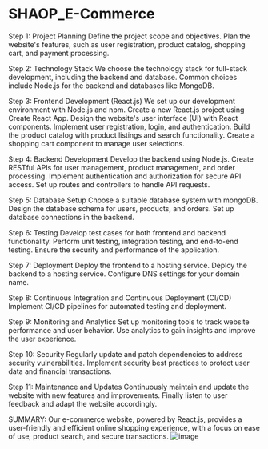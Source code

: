 # SHAOP_E-Commerce
Step 1: Project Planning
Define the project scope and objectives.
Plan the website's features, such as user registration, product catalog, shopping cart, and payment processing.

Step 2: Technology Stack
We choose the technology stack for full-stack development, including the backend and database.
Common choices include Node.js for the backend and databases like MongoDB.

Step 3: Frontend Development (React.js)
We set up our development environment with Node.js and npm.
Create a new React.js project using Create React App.
Design the website's user interface (UI) with React components.
Implement user registration, login, and authentication.
Build the product catalog with product listings and search functionality.
Create a shopping cart component to manage user selections.

Step 4: Backend Development
Develop the backend using Node.js.
Create RESTful APIs for user management, product management, and order processing.
Implement authentication and authorization for secure API access.
Set up routes and controllers to handle API requests.

Step 5: Database Setup
Choose a suitable database system with mongoDB.
Design the database schema for users, products, and orders.
Set up database connections in the backend.

Step 6: Testing
Develop test cases for both frontend and backend functionality.
Perform unit testing, integration testing, and end-to-end testing.
Ensure the security and performance of the application.

Step 7: Deployment
Deploy the frontend to a hosting service.
Deploy the backend to a hosting service.
Configure DNS settings for your domain name.

Step 8: Continuous Integration and Continuous Deployment (CI/CD)
Implement CI/CD pipelines for automated testing and deployment.

Step 9: Monitoring and Analytics
Set up monitoring tools to track website performance and user behavior.
Use analytics to gain insights and improve the user experience.

Step 10: Security
Regularly update and patch dependencies to address security vulnerabilities.
Implement security best practices to protect user data and financial transactions.

Step 11: Maintenance and Updates
Continuously maintain and update the website with new features and improvements.
Finally listen to user feedback and adapt the website accordingly.

SUMMARY:
Our e-commerce website, powered by React.js, provides a user-friendly and efficient online shopping experience, with a focus on ease of use, product search, and secure transactions.
![image](https://github.com/Shabarikanth/E-Commerce/assets/131958278/96069790-2b64-44e3-a183-05925f8226e6)
